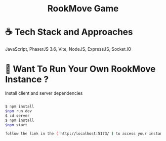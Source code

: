 <div>
  <h1 align="center">
    RookMove  Game
  </h1>
</div>

# ☕️ Tech Stack and Approaches

JavaScript, PhaserJS 3.6, Vite, NodeJS, ExpressJS, Socket.IO

# 🕺 Want To Run Your Own RookMove Instance ?

Install client and server dependencies

```bash

$ npm install
$npm run dev
$ cd server
$ npm install
$npm start

follow the link in the ( http://localhost:5173/ ) to access your instance of RookMove! and duplicate the tab for other player
```
#
